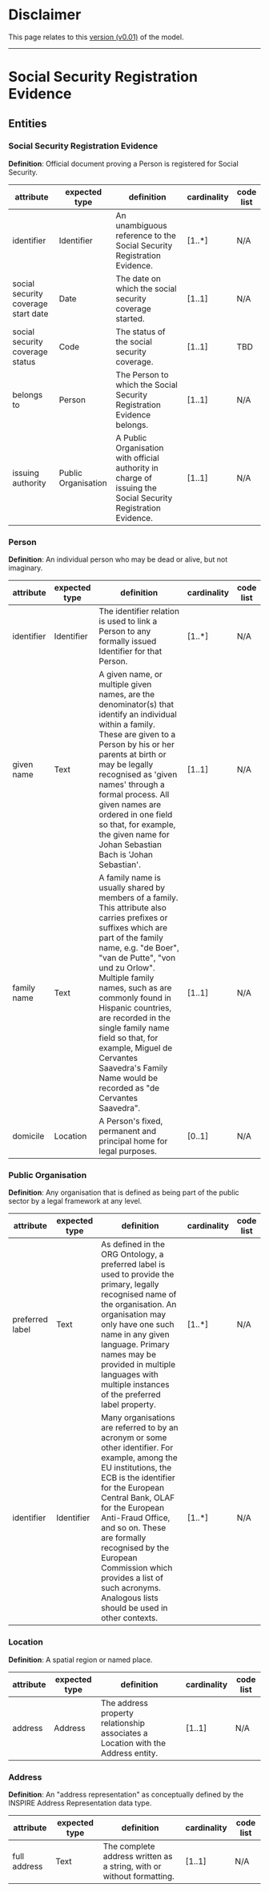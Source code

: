 # Disclaimer

This page relates to this [version (v0.01)](social_security_registration_evidence_tables_v0.01.png) of the model.

---


# Social Security Registration Evidence

## Entities

### Social Security Registration Evidence
**Definition**: Official document proving a Person is registered for Social Security. 

|     attribute                            |     expected type          |     definition                                                                                                     |     cardinality    | code list |
|------------------------------------------|----------------------------|--------------------------------------------------------------------------------------------------------------------|--------------------|-----------|
|     identifier                           |     Identifier             |     An unambiguous reference to the Social Security Registration Evidence.                                         |     [1..*]         | N/A       |
|     social security coverage start date  |     Date                   |     The date on which the social security coverage started.                                                        |     [1..1]         | N/A       |
|     social security coverage status      |     Code                   |     The status of the social security coverage.                                                                    |     [1..1]         | TBD       | 
|     belongs to                           |     Person			        |     The Person to which the Social Security Registration Evidence belongs.                                         |     [1..1]         | N/A       |
|     issuing authority                    |     Public Organisation    |     A Public Organisation with official authority in charge of issuing the Social Security Registration Evidence.  |     [1..1]         | N/A       |


### Person
**Definition**: An individual person who may be dead or alive, but not imaginary.

|     attribute                            |     expected type               |  definition                                                                                                                                                                                                                                                                                                                                                                                                                               |     cardinality     | code list |
|------------------------------------------|---------------------------------|-------------------------------------------------------------------------------------------------------------------------------------------------------------------------------------------------------------------------------------------------------------------------------------------------------------------------------------------------------------------------------------------------------------------------------------------|---------------------|-----------| 
|     identifier                           |     Identifier                  |  The identifier relation is used to link a Person to any formally issued Identifier for that Person.                                                                                                                                                                                                                                                                                                                                      |     [1..*]          | N/A       |
|     given name                           |     Text                        |  A given name, or multiple given names, are the denominator(s) that identify an individual within a family. These are given to a Person by his or her parents at birth or may be legally recognised as 'given names' through a formal process. All given names are ordered in one field so that, for example, the given name for Johan Sebastian Bach is 'Johan Sebastian'.                                                               |     [1..1]          | N/A       |
|     family name                          |     Text                        |  A family name is usually shared by members of a family. This attribute also carries prefixes or suffixes which are part of the family name, e.g. "de Boer", "van de Putte", "von und zu Orlow". Multiple family names, such as are commonly found in Hispanic countries, are recorded in the single family name field so that, for example, Miguel de Cervantes Saavedra's Family Name would be recorded as "de Cervantes Saavedra".     |     [1..1]          | N/A       |
|     domicile                             |     Location                    |  A Person's fixed, permanent and principal home for legal purposes.                                                 																																																																														 |     [0..1]          | N/A       |


### Public Organisation
**Definition**: Any organisation that is defined as being part of the public sector by a legal framework at any level.

|     attribute        |     expected type  |     definition                                                                                                                                                                                                                                                                                                                                                                                |    cardinality     | code list |
|----------------------|--------------------|-----------------------------------------------------------------------------------------------------------------------------------------------------------------------------------------------------------------------------------------------------------------------------------------------------------------------------------------------------------------------------------------------|--------------------|-----------|
|     preferred label  |     Text           |     As defined in the ORG Ontology, a preferred label is used to provide the primary, legally recognised name of the organisation. An organisation may only have one such name in any given language. Primary names may be provided in multiple languages with multiple instances of the preferred label property.                                                                            |    [1..*]          | N/A       |
|     identifier       |     Identifier     |     Many organisations are referred to by an acronym or some other identifier. For example, among the EU institutions, the ECB is the identifier for the European Central Bank, OLAF for the European Anti-Fraud Office, and so on. These are formally recognised by the European Commission which provides a list of such acronyms. Analogous lists should be used in other contexts.        |    [1..*]          | N/A       |


### Location
**Definition**: A spatial region or named place.

|     attribute   |     expected type  |     definition                                                                                  |     cardinality    | code list |
|-----------------|--------------------|-------------------------------------------------------------------------------------------------|--------------------|-----------|
|     address     |     Address        |     The address property relationship associates a Location with the Address entity.            |     [1..1]         | N/A       |


### Address
**Definition**: An "address representation" as conceptually defined by the INSPIRE Address Representation data type.

|     attribute           |     expected type |     definition                                                               |     cardinality    | code list |
|-------------------------|-------------------|------------------------------------------------------------------------------|--------------------|-----------|
|     full address        |     Text          |     The complete address written as a string, with or without formatting.    |     [1..1]         | N/A       |

